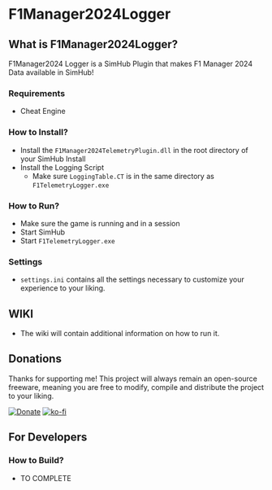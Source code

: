 # F1Manager2024Logger

## What is F1Manager2024Logger?

F1Manager2024 Logger is a SimHub Plugin that makes F1 Manager 2024 Data available in SimHub!

### Requirements

- Cheat Engine

### How to Install?

- Install the `F1Manager2024TelemetryPlugin.dll` in the root directory of your SimHub Install
- Install the Logging Script
  - Make sure `LoggingTable.CT` is in the same directory as `F1TelemetryLogger.exe`

### How to Run?

- Make sure the game is running and in a session
- Start SimHub
- Start `F1TelemetryLogger.exe`

### Settings

- `settings.ini` contains all the settings necessary to customize your experience to your liking.

## WIKI

- The wiki will contain additional information on how to run it.

## Donations

Thanks for supporting me! This project will always remain an open-source freeware, meaning you are free to modify, compile and distribute the project to your liking.

[![Donate](https://img.shields.io/badge/Donate-Revolut-2563EB?logo=revolut)](https://revolut.me/thomasdefrance)
[![ko-fi](https://ko-fi.com/img/githubbutton_sm.svg)](https://ko-fi.com/R5R81D6L3G)

## For Developers

### How to Build?

- TO COMPLETE
